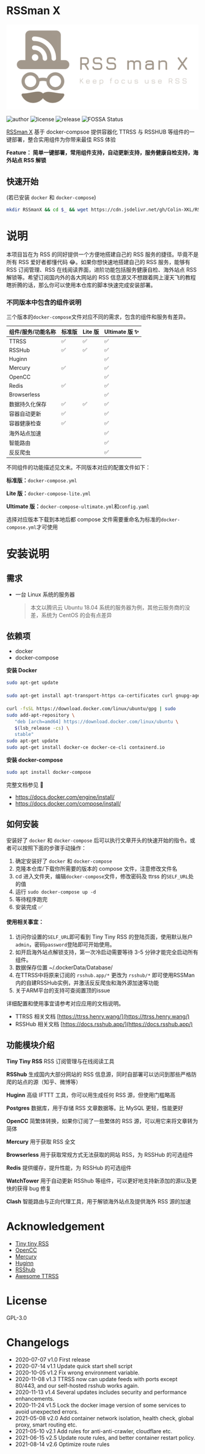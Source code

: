 # RSSman X

![logo](./.github/logo.png)

![author](https://img.shields.io/badge/author-Colin-blue)
![license](https://img.shields.io/github/license/Colin-XKL/RSSmanX)
![release](https://img.shields.io/github/v/release/Colin-XKL/RSSmanX)
![FOSSA Status](https://app.fossa.com/api/projects/git%2Bgithub.com%2FColin-XKL%2FRSSmanX.svg?type=shield)

[RSSman X](https://github.com/Colin-XKL/RSSmanX) 基于 docker-compsoe 提供容器化 TTRSS 与 RSSHUB 等组件的一键部署，整合实用组件为你带来最佳 RSS 体验

**Feature： 简单一键部署，常用组件支持，自动更新支持，服务健康自检支持，海外站点 RSS 解锁**

## 快速开始

(若已安装 `docker` 和 `docker-compose`)

```bash
mkdir RSSmanX && cd $_ && wget https://cdn.jsdelivr.net/gh/Colin-XKL/RSSmanX/docker-compose.yml && sudo docker-compose up -d
```

# 说明

本项目旨在为 RSS 的同好提供一个方便地搭建自己的 RSS 服务的捷径。毕竟不是所有 RSS 爱好者都懂代码 😂。如果你想快速地搭建自己的 RSS 服务，能够有 RSS 订阅管理、RSS 在线阅读界面，进阶功能包括服务健康自检、海外站点 RSS 解锁等。希望订阅国内外的各大网站的 RSS 信息源又不想跟着网上漫天飞的教程瞎折腾的话，那么你可以使用本仓库的脚本快速完成安装部署。

### 不同版本中包含的组件说明

三个版本的`docker-compose`文件对应不同的需求，包含的组件和服务有差异。

| 组件/服务/功能名称 | 标准版 | Lite 版 | Ultimate 版 ✨ |
| ------------------ | ------ | ------- | -------------- |
| TTRSS              | ✅     | ✅      | ✅             |
| RSSHub             | ✅     | ✅      | ✅             |
| Huginn             |        |         | ✅             |
| Mercury            | ✅     |         | ✅             |
| OpenCC             |        |         | ✅             |
| Redis              | ✅     |         | ✅             |
| Browserless        |        |         | ✅             |
| 数据持久化保存     | ✅     | ✅      | ✅             |
| 容器自动更新       | ✅     |         | ✅             |
| 容器健康检查       | ✅     |         | ✅             |
| 海外站点加速       |        |         | ✅             |
| 智能路由           |        |         | ✅             |
| 反反爬虫           |        |         | ✅             |


不同组件的功能描述见文末。不同版本对应的配置文件如下：

**标准版：**`docker-compose.yml`

**Lite 版：**`docker-compose-lite.yml`

**Ultimate 版：**`docker-compose-ultimate.yml`和`config.yaml`

选择对应版本下载到本地后都 compose 文件需要重命名为标准的`docker-compose.yml`才可使用

# 安装说明

## 需求

- 一台 Linux 系统的服务器

  > 本文以腾讯云 Ubuntu 18.04 系统的服务器为例，其他云服务商的没差，系统为 CentOS 的会有点差异

## 依赖项

- docker
- docker-compose

**安装 Docker**

```bash
sudo apt-get update

sudo apt-get install apt-transport-https ca-certificates curl gnupg-agent software-properties-common

curl -fsSL https://download.docker.com/linux/ubuntu/gpg | sudo
sudo add-apt-repository \
   "deb [arch=amd64] https://download.docker.com/linux/ubuntu \
   $(lsb_release -cs) \
   stable"
sudo apt-get update
sudo apt-get install docker-ce docker-ce-cli containerd.io
```

**安装 docker-compose**

```bash
sudo apt install docker-compose
```

完整文档参见 📕

- https://docs.docker.com/engine/install/
- https://docs.docker.com/compose/install/

## 如何安装

安装好了 `docker` 和 `docker-compose` 后可以执行文章开头的快速开始的指令。或者可以按照下面的步骤手动操作：

1. 确定安装好了 `docker` 和 `docker-compose`
2. 克隆本仓库/下载你所需要的版本的 compose 文件，注意修改文件名
3. cd 进入文件夹，编辑`docker-compose`文件，修改密码及 ttrss 的`SELF_URL`处的值
4. 运行 `sudo docker-compose up -d`
5. 等待程序跑完
6. 安装完成 ✅

#### 使用相关事宜：

1. 访问你设置的`SELF_URL`即可看到 Tiny Tiny RSS 的登陆页面，使用默认账户`admin`，密码`password`登陆即可开始使用。
2. 如开启海外站点解锁支持，第一次冷启动需要等待 3-5 分钟才能完全启动所有组件。
3. 数据保存位置 ~/.dockerData/Database/
4. 在TTRSS中将原来订阅的 `rsshub.app/*` 更改为 `rsshub/*` 即可使用RSSMan内的自建RSSHub实例，并激活反反爬虫和海外源加速等功能
5. 关于ARM平台的支持可查阅置顶的issue

详细配置和使用事宜请参考对应应用的文档说明。

- TTRSS 相关文档 [https://ttrss.henry.wang/](https://ttrss.henry.wang/)
- RSSHub 相关文档 [https://docs.rsshub.app/](https://docs.rsshub.app/)

## 功能模块介绍

**Tiny Tiny RSS**
RSS 订阅管理与在线阅读工具

**RSShub**
生成国内大部分网站的 RSS 信息源，同时自部署可以访问到那些严格防爬的站点的源（知乎、微博等）

**Huginn**
高级 IFTTT 工具，你可以用生成任何 RSS 源，但使用门槛略高

**Postgres**
数据库，用于存储 RSS 文章数据等。比 MySQL 更轻，性能更好

**OpenCC**
简繁体转换，如果你订阅了一些繁体的 RSS 源，可以用它来将文章转为简体

**Mercury**
用于获取 RSS 全文

**Browserless**
用于获取常规方式无法获取的网站 RSS，为 RSSHub 的可选组件

**Redis**
提供缓存，提升性能，为 RSSHub 的可选组件

**WatchTower**
用于自动更新 RSShub 等组件，可以更好地支持新添加的源以及更快的获得 bug 修复

**Clash**
智能路由与正向代理工具，用于解锁海外站点及提供海外 RSS 源的加速

# Acknowledgement

- [Tiny tiny RSS](https://tt-rss.org/)
- [OpenCC](https://github.com/BYVoid/OpenCC)
- [Mercury](https://github.com/postlight/mercury-parser)
- [Huginn](https://github.com/huginn/huginn)
- [RSShub](https://github.com/DIYgod/RSSHub)
- [Awesome TTRSS](https://github.com/HenryQW/Awesome-TTRSS)

# License

GPL-3.0


# Changelogs

- 2020-07-07 v1.0 First release
- 2020-07-14 v1.1 Update quick start shell script
- 2020-10-05 v1.2 Fix wrong environment variable.
- 2020-11-08 v1.3 TTRSS now can update feeds with ports except 80/443, and our self-hosted rsshub works again.
- 2020-11-13 v1.4 Several updates includes security and performance enhancements.
- 2020-11-24 v1.5 Lock the docker image version of some services to avoid unexpected errors.
- 2021-05-08 v2.0 Add container network isolation, health check, global proxy, smart routing etc.
- 2021-05-10 v2.1 Add rules for anti-anti-crawler, cloudflare etc.
- 2021-06-15 v2.5 Update route rules, and better container restart policy.
- 2021-08-14 v2.6 Optimize route rules
